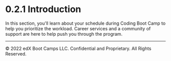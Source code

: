 # 0.2.1 Introduction

In this section, you'll learn about your schedule during Coding Boot Camp to help you prioritize the workload. Career services and a community of support are here to help push you through the program.

---
© 2022 edX Boot Camps LLC. Confidential and Proprietary. All Rights Reserved.
